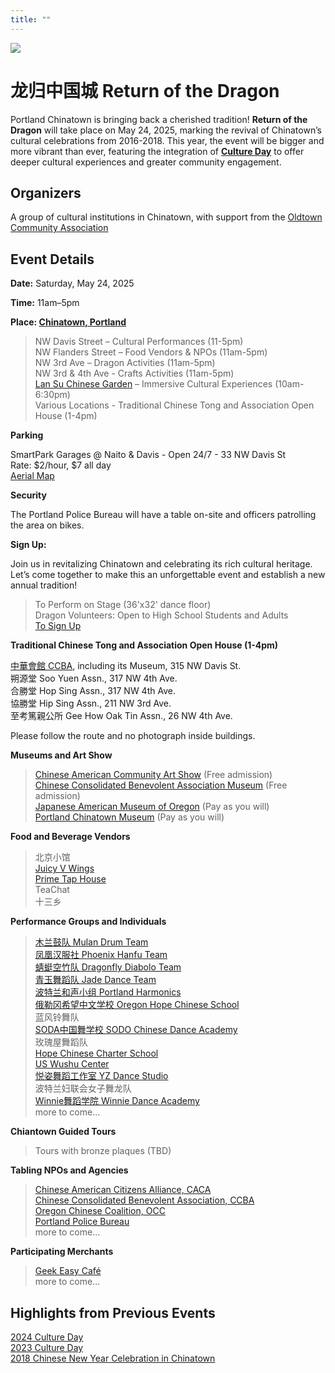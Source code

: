```yaml
---
title: ""
---
```


![](https://res.cloudinary.com/dhngj18do/image/upload/f_auto,q_auto/v1/images/chinatown/rod_head_photo)

# 龙归中国城 Return of the Dragon

Portland Chinatown is bringing back a cherished tradition! **Return of the Dragon** will take place on May 24, 2025, marking the revival of Chinatown’s cultural celebrations from 2016-2018. This year, the event will be bigger and more vibrant than ever, featuring the integration of **[Culture Day](https://pdxchinese.org/cultureday/)** to offer deeper cultural experiences and greater community engagement.

## Organizers

A group of cultural institutions in Chinatown, with support from the [Oldtown Community Association](https://www.pdxoldtown.org/)

## Event Details

**Date:** Saturday, May 24, 2025  

**Time:** 11am–5pm  

**Place: [Chinatown, Portland](https://maps.app.goo.gl/oYEsDkcB9wd1Q2sW8)**  
>NW Davis Street – Cultural Performances (11-5pm)  
NW Flanders Street – Food Vendors & NPOs (11am-5pm)  
NW 3rd Ave – Dragon Activities (11am-5pm)  
NW 3rd & 4th Ave - Crafts Activities (11am-5pm)  
[Lan Su Chinese Garden](https://lansugarden.org/) – Immersive Cultural Experiences (10am-6:30pm)  
Various Locations - Traditional Chinese Tong and Association Open House (1-4pm)  

**Parking**

SmartPark Garages @ Naito & Davis - Open 24/7 - 33 NW Davis St  
Rate: $2/hour, $7 all day  
[Aerial Map](https://res.cloudinary.com/dhngj18do/image/upload/f_auto,q_auto/v1/images/activities/parking_map)  

**Security**

The Portland Police Bureau will have a table on-site and officers patrolling the area on bikes.

**Sign Up:**

Join us in revitalizing Chinatown and celebrating its rich cultural heritage. Let’s come together to make this an unforgettable event and establish a new annual tradition!

>To Perform on Stage (36'x32' dance floor)  
Dragon Volunteers: Open to High School Students and Adults  
[To Sign Up](https://docs.google.com/forms/d/e/1FAIpQLSehyOz8wdvgEOCjKjAEeEUsg-mGEAXIJa4DSkYxygMt-bmp8A/viewform?usp=header)  

**Traditional Chinese Tong and Association Open House (1-4pm)**

[中華會館 CCBA](https://www.oregonccba.org/), including its Museum, 315 NW Davis St.  
朔源堂 Soo Yuen Assn., 317 NW 4th Ave.  
合勝堂 Hop Sing Assn., 317 NW 4th Ave.  
協勝堂 Hip Sing Assn., 211 NW 3rd Ave.  
至考篤親公所 Gee How Oak Tin Assn., 26 NW 4th Ave.  

Please follow the route and no photograph inside buildings.

**Museums and Art Show**

>[Chinese American Community Art Show](https://pdxchinese.org/artexhibit/) (Free admission)  
[Chinese Consolidated Benevolent Association Museum](https://www.oregonccba.org/museum/story/) (Free admission)  
[Japanese American Museum of Oregon](https://jamo.org/) (Pay as you will)  
[Portland Chinatown Museum](https://www.portlandchinatownmuseum.org/) (Pay as you will)  

**Food and Beverage Vendors**

>北京小馆  
[Juicy V Wings](https://www.facebook.com/juicyjvswings/)  
[Prime Tap House](https://www.primetaphouse.com/)  
TeaChat  
十三乡  

**Performance Groups and Individuals**

>[木兰鼓队 Mulan Drum Team](https://pdxchinese.org/mulandrum/)  
[凤凰汉服社 Phoenix Hanfu Team](https://pdxchinese.org/hanfu/)  
[蜻蜓空竹队 Dragonfly Diabolo Team](https://pdxchinese.org/yoyo/)  
[青玉舞蹈队 Jade Dance Team](https://pdxchinese.org/youthdance/)  
[波特兰和声小组 Portland Harmonics](https://pdxchinese.org/youthsinging/)  
[俄勒冈希望中文学校 Oregon Hope Chinese School](http://oregon-hope.org/)  
蓝风铃舞队  
[SODA中国舞学校 SODO Chinese Dance Academy](https://www.sodadance.com/)  
玫瑰屋舞蹈队  
[Hope Chinese Charter School](https://hopeccs.org/)  
[US Wushu Center](https://uswushu.com/)  
[悦姿舞蹈工作室 YZ Dance Studio](https://www.yzdance.com/)  
波特兰妇联会女子舞龙队  
[Winnie舞蹈学院 Winnie Dance Academy](https://www.winniechinesedance.com/)  
more to come...  

**Chiantown Guided Tours**

>Tours with bronze plaques (TBD)  

**Tabling NPOs and Agencies**

>[Chinese American Citizens Alliance, CACA](https://cacaportland.com/)  
[Chinese Consolidated Benevolent Association, CCBA](https://www.oregonccba.org/)  
[Oregon Chinese Coalition, OCC](https://pdxchinese.org/)  
[Portland Police Bureau](https://www.portland.gov/police)  
more to come...  

**Participating Merchants**

>[Geek Easy Café](https://www.instagram.com/geekeasyanimecafe/#)  
more to come...  

## Highlights from Previous Events

[2024 Culture Day](https://pdxchinese.org/culture_day_2024/)  
[2023 Culture Day](https://pdxchinese.org/culture_day_2023/)  
[2018 Chinese New Year Celebration in Chinatown](https://pdxchinese.org/new-year-summary-2018/)  
